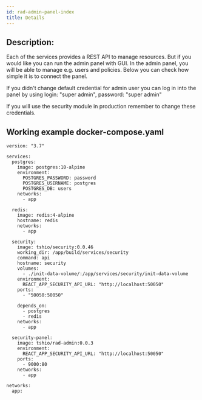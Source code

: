 ```yaml
---
id: rad-admin-panel-index
title: Details
---
```


## Description:

Each of the services provides a REST API to manage resources. But if you would like you can run the admin panel with GUI. In the admin panel, you will be able to manage e.g. users and policies. Below you can check how simple it is to connect the panel.

If you didn't change default credential for admin user you can log in into the panel by using login: "super admin", password: "super admin"

If you will use the security module in production remember to change these credentials.

## Working example docker-compose.yaml

```
version: "3.7"

services:
  postgres:
    image: postgres:10-alpine
    environment:
      POSTGRES_PASSWORD: password
      POSTGRES_USERNAME: postgres
      POSTGRES_DB: users
    networks:
      - app

  redis:
    image: redis:4-alpine
    hostname: redis
    networks:
      - app

  security:
    image: tshio/security:0.0.46
    working_dir: /app/build/services/security
    command: api
    hostname: security
    volumes:
      - ./init-data-volume/:/app/services/security/init-data-volume
    environment:
      REACT_APP_SECURITY_API_URL: "http://localhost:50050"
    ports:
      - "50050:50050"

    depends_on:
      - postgres
      - redis
    networks:
      - app

  security-panel:
    image: tshio/rad-admin:0.0.3
    environment:
      REACT_APP_SECURITY_API_URL: "http://localhost:50050"
    ports:
      - 9000:80
    networks:
      - app

networks:
  app:

```
